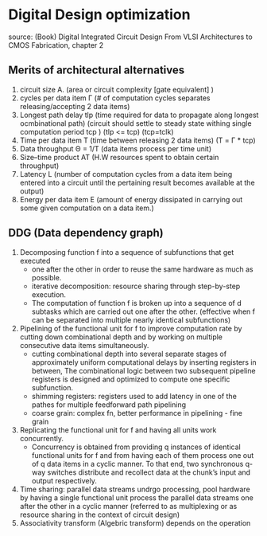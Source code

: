 # Digital Design optimization
source: (Book) Digital Integrated Circuit Design From VLSI Architectures to CMOS Fabrication, chapter 2

## Merits of architectural alternatives
1. circuit size A. (area or circuit complexity [gate equivalent] )
2. cycles per data item Γ (# of computation cycles separates releasing/accepting 2 data items)
3. Longest path delay tlp (time required for data to propagate along longest ocmbinational path) (circuit should settle to steady state withing single computation period tcp ) (tlp <= tcp) (tcp=tclk)
4. Time per data item T (time between releasing 2 data items) (T = Γ * tcp)
5. Data throughput Θ = 1/T (data items process per time unit)
6. Size–time product AT (H.W resources spent to obtain certain throughput)
7. Latency L (number of computation cycles from a data item being entered into a circuit until the pertaining result becomes available at the output)
8. Energy per data item E (amount of energy dissipated in carrying out some given computation on a data item.)

## DDG (Data dependency graph)
1. Decomposing function f into a sequence of subfunctions that get executed
    - one after the other in order to reuse the same hardware as much as possible.
    - iterative decomposition: resource sharing through step-by-step execution. 
    - The computation of function f is broken up into a sequence of d subtasks which are carried out one after the other. (effective when f can be separated into multiple nearly identical subfunctions)
2. Pipelining of the functional unit for f to improve computation rate by cutting down combinational depth and by working on multiple consecutive data items simultaneously.
    - cutting combinational depth into several separate stages of approximately uniform computational delays by inserting registers in between, The combinational logic between two subsequent pipeline registers is designed and optimized to compute one
specific subfunction.
    - shimming registers: registers used to add latency in one of the pathes for multiple feedforward path pipelining
    - coarse grain: complex fn, better performance in pipelining - fine grain
3. Replicating the functional unit for f and having all units work concurrently.
    - Concurrency is obtained from providing q instances of identical functional units
for f and from having each of them process one out of q data items in a cyclic manner. To that end, two synchronous q-way switches distribute and recollect data at the chunk’s input and output respectively.
4. Time sharing: parallel data streams undrgo processing, pool hardware by having a single functional unit process     the parallel data streams one after the other in a cyclic manner (referred to as multiplexing or as resource sharing in the context of
circuit design)
5. Associativity transform (Algebric transform) depends on the operation

